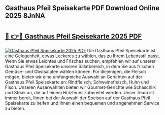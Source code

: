 ## Gasthaus Pfeil Speisekarte PDF Download Online 2025 8JnNA

# <h2><a href="http://gcc3rhl.nevu.top/?p=Gasthaus+Pfeil+Speisekarte">🔗 👉🔴 Gasthaus Pfeil Speisekarte 2025 PDF</a></h2>

[![Gasthaus Pfeil Speisekarte 2025 PDF](https://i.imgur.com/dBaPXMq.png)](http://gcc3rhl.nevu.top/?p=Gasthaus+Pfeil+Speisekarte)
Die Gasthaus Pfeil Speisekarte ist eine Gelegenheit, etwas Leckeres zu wählen, das zu Ihrem Lebensstil passt. Wenn Sie etwas Leichtes und Frisches suchen, empfehlen wir auf unserer Gasthaus Pfeil Speisekarte unseren Salatbereich, in dem Sie aus frischen Gemüse- und Obstsalaten wählen können. Für diejenigen, die Fleisch mögen, bieten wir eine umfangreiche Auswahl an Gerichten auf der Gasthaus Pfeil Speisekarte an: Rindfleisch, Schweinefleisch, Huhn und Fisch. Unseren Auserwählten bieten wir Gourmet-Gerichte wie Schaschlik und Steak an, die auf einem Holzfeuer zubereitet werden. Unser Team ist immer bereit, Ihnen bei der Auswahl der Speisen auf der Gasthaus Pfeil Speisekarte zu helfen und Ihnen einen bequemen und angenehmen Service zu bieten.
